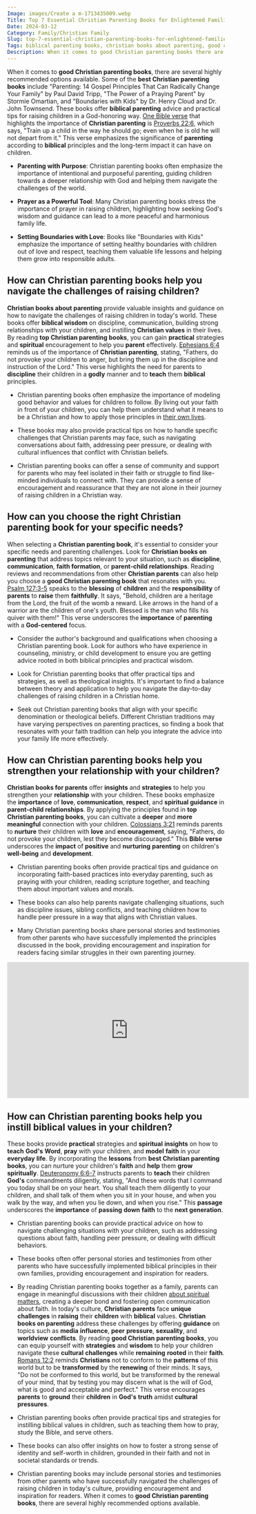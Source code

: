 ```yaml
---
Image: images/Create a m-1713435009.webp
Title: Top 7 Essential Christian Parenting Books for Enlightened Families
Date: 2024-03-12
Category: Family/Christian Family
Slug: top-7-essential-christian-parenting-books-for-enlightened-families
Tags: biblical parenting books, christian books about parenting, good christian parenting books, christian books on parenting, top rated christian parenting books, best christian parenting books, top christian parenting books, christian books for parents, family, christian family
Description: When it comes to good Christian parenting books there are several highly recommended options available Some of the best Christian parenting books include Parenting 14 Gospel Principles That Can Radically Change Your Family by Paul David Tripp The Power of a Praying Parent by Stormie Omartian and Boundaries with Kids
---
```


When it comes to **good Christian parenting books**, there are several highly recommended options available. Some of the **best Christian parenting books** include "Parenting: 14 Gospel Principles That Can Radically Change Your Family" by Paul David Tripp, "The Power of a Praying Parent" by Stormie Omartian, and "Boundaries with Kids" by Dr. Henry Cloud and Dr. John Townsend. These books offer **biblical parenting** advice and practical tips for raising children in a God-honoring way. [One Bible verse](/ultimate-guide-understanding-the-true-meaning-of-being-a-christian) that highlights the importance of **Christian parenting** is [Proverbs 22:6](https://www.bibleref.com/Proverbs/22/Proverbs-22-6.html), which says, "Train up a child in the way he should go; even when he is old he will not depart from it." This verse emphasizes the significance of **parenting** according to **biblical** principles and the long-term impact it can have on children. 

- **Parenting with Purpose**: Christian parenting books often emphasize the importance of intentional and purposeful parenting, guiding children towards a deeper relationship with God and helping them navigate the challenges of the world. 

- **Prayer as a Powerful Tool**: Many Christian parenting books stress the importance of prayer in raising children, highlighting how seeking God's wisdom and guidance can lead to a more peaceful and harmonious family life. 

- **Setting Boundaries with Love**: Books like "Boundaries with Kids" emphasize the importance of setting healthy boundaries with children out of love and respect, teaching them valuable life lessons and helping them grow into responsible adults. 

## How can Christian parenting books help you navigate the challenges of raising children? 

**Christian books about parenting** provide valuable insights and guidance on how to navigate the challenges of raising children in today's world. These books offer **biblical wisdom** on discipline, communication, building strong relationships with your children, and instilling **Christian values** in their lives. By reading **top Christian parenting books**, you can gain **practical** strategies and **spiritual** encouragement to help you **parent** effectively. [Ephesians 6:4](https://www.bibleref.com/Ephesians/6/Ephesians-6-4.html) reminds us of the importance of **Christian parenting**, stating, "Fathers, do not provoke your children to anger, but bring them up in the discipline and instruction of the Lord." This verse highlights the need for parents to **discipline** their children in a **godly** manner and to **teach** them **biblical** principles. 

- Christian parenting books often emphasize the importance of modeling good behavior and values for children to follow. By living out your faith in front of your children, you can help them understand what it means to be a Christian and how to apply those principles in [their own lives](/dive-into-inspiring-christian-biographies-the-ultimate-guide-for-believers). 

- These books may also provide practical tips on how to handle specific challenges that Christian parents may face, such as navigating conversations about faith, addressing peer pressure, or dealing with cultural influences that conflict with Christian beliefs. 

- Christian parenting books can offer a sense of community and support for parents who may feel isolated in their faith or struggle to find like-minded individuals to connect with. They can provide a sense of encouragement and reassurance that they are not alone in their journey of raising children in a Christian way. 

## How can you choose the right Christian parenting book for your specific needs? 

When selecting a **Christian parenting book**, it's essential to consider your specific needs and parenting challenges. Look for **Christian books on parenting** that address topics relevant to your situation, such as **discipline**, **communication**, **faith formation**, or **parent-child relationships**. Reading reviews and recommendations from other **Christian parents** can also help you choose a **good Christian parenting book** that resonates with you. [Psalm 127:3-5](https://www.bibleref.com/Psalm/127/Psalm-127-3.html) speaks to the **blessing** of **children** and the **responsibility** of **parents** to **raise** them **faithfully**. It says, "Behold, children are a heritage from the Lord, the fruit of the womb a reward. Like arrows in the hand of a warrior are the children of one's youth. Blessed is the man who fills his quiver with them!" This verse underscores the **importance** of **parenting** with a **God-centered** focus. 

- Consider the author's background and qualifications when choosing a Christian parenting book. Look for authors who have experience in counseling, ministry, or child development to ensure you are getting advice rooted in both biblical principles and practical wisdom. 

- Look for Christian parenting books that offer practical tips and strategies, as well as theological insights. It's important to find a balance between theory and application to help you navigate the day-to-day challenges of raising children in a Christian home. 

- Seek out Christian parenting books that align with your specific denomination or theological beliefs. Different Christian traditions may have varying perspectives on parenting practices, so finding a book that resonates with your faith tradition can help you integrate the advice into your family life more effectively. 

## How can Christian parenting books help you strengthen your relationship with your children? 

**Christian books for parents** offer **insights** and **strategies** to help you strengthen your **relationship** with your children. These books emphasize the **importance** of **love**, **communication**, **respect**, and **spiritual guidance** in **parent-child relationships**. By applying the principles found in **top Christian parenting books**, you can cultivate a **deeper** and **more meaningful** connection with your children. [Colossians 3:21](https://www.bibleref.com/Colossians/3/Colossians-3-21.html) reminds parents to **nurture** their children with **love** and **encouragement**, saying, "Fathers, do not provoke your children, lest they become discouraged." This **Bible verse** underscores the **impact** of **positive** and **nurturing** **parenting** on children's **well-being** and **development**. 

- Christian parenting books often provide practical tips and guidance on incorporating faith-based practices into everyday parenting, such as praying with your children, reading scripture together, and teaching them about important values and morals. 

- These books can also help parents navigate challenging situations, such as discipline issues, sibling conflicts, and teaching children how to handle peer pressure in a way that aligns with Christian values. 

- Many Christian parenting books share personal stories and testimonies from other parents who have successfully implemented the principles discussed in the book, providing encouragement and inspiration for readers facing similar struggles in their own parenting journey. 

<iframe width="560" height="315" src="https://www.youtube.com/embed/Zn5OsjItzN8" frameborder="0" allow="autoplay; encrypted-media" allowfullscreen></iframe>

## How can Christian parenting books help you instill biblical values in your children? 

These books provide **practical** strategies and **spiritual** **insights** on how to **teach** **God's** **Word**, **pray** with your children, and **model** **faith** in your **everyday** **life**. By incorporating the **lessons** from **best Christian parenting books**, you can nurture your children's **faith** and **help** them **grow** **spiritually**. [Deuteronomy 6:6-7](https://www.bibleref.com/Deuteronomy/6/Deuteronomy-6-6.html) instructs parents to **teach** their children **God's** commandments diligently, stating, "And these words that I command you today shall be on your heart. You shall teach them diligently to your children, and shall talk of them when you sit in your house, and when you walk by the way, and when you lie down, and when you rise." This **passage** underscores the **importance** of **passing** **down** **faith** to the **next generation**. 

- Christian parenting books can provide practical advice on how to navigate challenging situations with your children, such as addressing questions about faith, handling peer pressure, or dealing with difficult behaviors. 

- These books often offer personal stories and testimonies from other parents who have successfully implemented biblical principles in their own families, providing encouragement and inspiration for readers. 

- By reading Christian parenting books together as a family, parents can engage in meaningful discussions with their children [about spiritual matters](/5-essential-biblical-principles-for-christian-parenting), creating a deeper bond and fostering open communication about faith. In today's culture, **Christian parents** face **unique challenges** in **raising** their **children** with **biblical** values. **Christian books on parenting** address these challenges by offering **guidance** on topics such as **media** **influence**, **peer** **pressure**, **sexuality**, and **worldview** **conflicts**. By reading **good Christian parenting books**, you can equip yourself with **strategies** and **wisdom** to help your children navigate these **cultural** **challenges** while **remaining** **rooted** in their **faith**. [Romans 12:2](https://www.bibleref.com/Romans/12/Romans-12-2.html) reminds **Christians** not to conform to the **patterns** of this world but to be **transformed** by the **renewing** of their minds. It says, "Do not be conformed to this world, but be transformed by the renewal of your mind, that by testing you may discern what is the will of God, what is good and acceptable and perfect." This verse encourages **parents** to **ground** their **children** in **God's** **truth** amidst **cultural** **pressures**. 

- Christian parenting books often provide practical tips and strategies for instilling biblical values in children, such as teaching them how to pray, study the Bible, and serve others. 

- These books can also offer insights on how to foster a strong sense of identity and self-worth in children, grounded in their faith and not in societal standards or trends. 

- Christian parenting books may include personal stories and testimonies from other parents who have successfully navigated the challenges of raising children in today's culture, providing encouragement and inspiration for readers. When it comes to **good Christian parenting books**, there are several highly recommended options available.